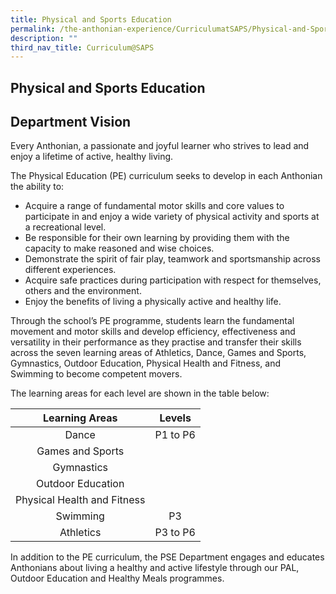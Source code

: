 ```yaml
---
title: Physical and Sports Education
permalink: /the-anthonian-experience/CurriculumatSAPS/Physical-and-Sports-Education/
description: ""
third_nav_title: Curriculum@SAPS
---
```

## Physical and Sports Education

Department Vision
-----------------

Every Anthonian, a passionate and joyful learner who strives to lead and enjoy a lifetime of active, healthy living.

The Physical Education (PE) curriculum seeks to develop in each Anthonian the ability to:

*   Acquire a range of fundamental motor skills and core values to participate in and enjoy a wide variety of physical activity and sports at a recreational level.
*   Be responsible for their own learning by providing them with the capacity to make reasoned and wise choices. 
*   Demonstrate the spirit of fair play, teamwork and sportsmanship across different experiences. 
*   Acquire safe practices during participation with respect for themselves, others and the environment.  
*   Enjoy the benefits of living a physically active and healthy life.

Through the school’s PE programme, students learn the fundamental movement and motor skills and develop efficiency, effectiveness and versatility in their performance as they practise and transfer their skills across the seven learning areas of Athletics, Dance, Games and Sports, Gymnastics, Outdoor Education, Physical Health and Fitness, and Swimming to become competent movers.

The learning areas for each level are shown in the table below:

|        Learning Areas       |  Levels  |
|:---------------------------:|:--------:|
|            Dance            | P1 to P6 |
|       Games and Sports      |          |
|          Gymnastics         |          |
|      Outdoor Education      |          |
| Physical Health and Fitness |          |
|           Swimming          |    P3    |
|          Athletics          | P3 to P6 |

In addition to the PE curriculum, the PSE Department engages and educates Anthonians about living a healthy and active lifestyle through our PAL, Outdoor Education and Healthy Meals programmes.

